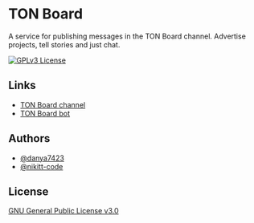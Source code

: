# TON Board

A service for publishing messages in the TON Board channel. Advertise projects, tell stories and just chat.


[![GPLv3 License](https://img.shields.io/badge/License-GPL%20v3-yellow.svg)](https://github.com/CODE4TON/TON-Board/blob/main/LICENSE)

## Links

 - [TON Board channel](https://t.me/boardton)
 - [TON Board bot](https://t.me/tonboardbot)

## Authors

- [@danya7423](https://www.github.com/danya7423)
- [@nikitt-code](https://www.github.com/nikitt-code)


## License

[GNU General Public License v3.0](https://github.com/CODE4TON/TON-Board/blob/main/LICENSE)

